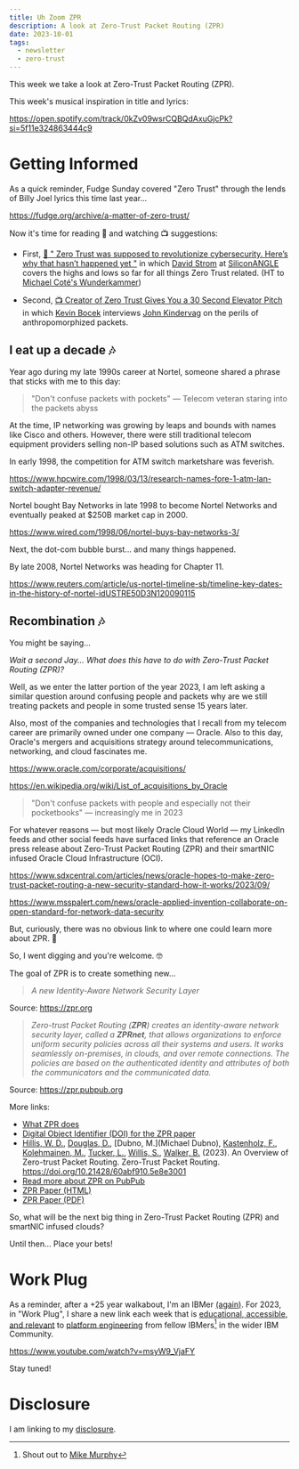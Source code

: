 ```yaml
---
title: Uh Zoom ZPR
description: A look at Zero-Trust Packet Routing (ZPR)
date: 2023-10-01
tags:
  - newsletter
  - zero-trust
---
```

This week we take a look at Zero-Trust Packet Routing (ZPR).

This week's musical inspiration in title and lyrics:

https://open.spotify.com/track/0kZv09wsrCQBQdAxuGjcPk?si=5f11e324863444c9

# Getting Informed

As a quick reminder, Fudge Sunday covered "Zero Trust" through the lends of Billy Joel lyrics this time last year...

https://fudge.org/archive/a-matter-of-zero-trust/

Now it's time for reading 📖 and watching 📺 suggestions:

- First, [📖 " Zero Trust was supposed to revolutionize cybersecurity. Here’s why that hasn’t happened yet "](https://siliconangle.com/2023/06/28/zero-trust-supposed-revolutionize-cybersecurity-heres-hasnt-happened-yet/) in which [David Strom](https://www.linkedin.com/in/davidstrom/) at [SiliconANGLE](https://siliconangle.com) covers the highs and lows so far for all things Zero Trust related. (HT to [Michael Coté's Wunderkammer](https://newsletter.cote.io))

- Second, [📺 Creator of Zero Trust Gives You a 30 Second Elevator Pitch](https://www.youtube.com/watch?v=Ck0cPjb5_sg) in which [Kevin Bocek]() interviews [John Kindervag]() on the perils of anthropomorphized packets.

##  I eat up a decade 🎶

Year ago during my late 1990s career at Nortel, someone shared a phrase that sticks with me to this day:

> "Don't confuse packets with pockets" — Telecom veteran staring into the packets abyss

At the time, IP networking was growing by leaps and bounds with names like Cisco and others. However, there were still traditional telecom equipment providers selling non-IP based solutions such as ATM switches.

In early 1998, the competition for ATM switch marketshare was feverish.

https://www.hpcwire.com/1998/03/13/research-names-fore-1-atm-lan-switch-adapter-revenue/

Nortel bought Bay Networks in late 1998 to become Nortel Networks and eventually peaked at $250B market cap in 2000.

https://www.wired.com/1998/06/nortel-buys-bay-networks-3/

Next, the dot-com bubble burst... and many things happened.

By late 2008, Nortel Networks was heading for Chapter 11.

https://www.reuters.com/article/us-nortel-timeline-sb/timeline-key-dates-in-the-history-of-nortel-idUSTRE50D3N120090115

## Recombination  🎶

You might be saying...

*Wait a second Jay... What does this have to do with Zero-Trust Packet Routing (ZPR)?*

Well, as we enter the latter portion of the year 2023, I am left asking a similar question around confusing people and packets why are we still treating packets and people in some trusted sense 15 years later.

Also, most of the companies and technologies that I recall from my telecom career are primarily owned under one company — Oracle. Also to this day, Oracle's mergers and acquisitions strategy around telecommunications, networking, and cloud fascinates me.

https://www.oracle.com/corporate/acquisitions/

https://en.wikipedia.org/wiki/List_of_acquisitions_by_Oracle

> "Don't confuse packets with people and especially not their pocketbooks" — increasingly me in 2023

For whatever reasons — but most likely Oracle Cloud World — my LinkedIn feeds and other social feeds have surfaced links that reference an Oracle press release about Zero-Trust Packet Routing (ZPR) and their smartNIC infused Oracle Cloud Infrastructure (OCI).

https://www.sdxcentral.com/articles/news/oracle-hopes-to-make-zero-trust-packet-routing-a-new-security-standard-how-it-works/2023/09/

https://www.msspalert.com/news/oracle-applied-invention-collaborate-on-open-standard-for-network-data-security

But, curiously, there was no obvious link to where one could learn more about ZPR. 🧐

So, I went digging and you're welcome. 🤓

The goal of ZPR is to create something new...

> *A new Identity-Aware Network Security Layer*

Source: https://zpr.org

> *Zero-trust Packet Routing (**ZPR**) creates an identity-aware network security layer, called a _**ZPRnet**_, that allows organizations to enforce uniform security policies across all their systems and users. It works seamlessly on-premises, in clouds, and over remote connections. The policies are based on the authenticated identity and attributes of both the communicators and the communicated data.* 

Source: https://zpr.pubpub.org

More links:

- [What ZPR does](https://zpr.org/what-zpr-does/)
- [Digital Object Identifier (DOI) for the ZPR paper](https://doi.org/10.21428/60abf910.5e8e3001) 
- [Hillis, W. D.](https://www.linkedin.com/in/danny-hillis-37b16167/), [Douglas, D.](https://www.linkedin.com/in/daviddouglas3/), [Dubno, M.](Michael Dubno), [Kastenholz, F.](https://www.linkedin.com/in/frank-kastenholz-a081132/), [Kolehmainen, M.](https://www.linkedin.com/in/mathiask/), [Tucker, L.](https://www.linkedin.com/in/lewtucker/), [Willis, S.](https://doi.org/10.21428/60abf910.5e8e3001), [Walker, B.](https://www.linkedin.com/in/bjnwalker/) (2023). An Overview of Zero-trust Packet Routing. Zero-Trust Packet Routing. https://doi.org/10.21428/60abf910.5e8e3001
- [Read more about ZPR on PubPub](https://zpr.pubpub.org)
- [ZPR Paper (HTML)](https://zpr.pubpub.org/pub/0tdynxii/release/1)
- [ZPR Paper (PDF)](https://zpr.org/wp-content/uploads/2023/09/An-Overview-of-Zero-trust-Packet-Routing.pdf)

So, what will be the next big thing in Zero-Trust Packet Routing (ZPR) and smartNIC infused clouds?

Until then… Place your bets!

# Work Plug

As a reminder, after a +25 year walkabout, I'm an IBMer [(again)](https://jaycuthrell.com/about/). For 2023, in "Work Plug", I share a new link each week that is [educational, accessible, and relevant](https://www.youtube.com/watch?v=msyW9_VjaFY) to [platform engineering](https://www.ibm.com/consulting/platform-engineering-services) from fellow IBMers[^IBMer] in the wider IBM Community.

https://www.youtube.com/watch?v=msyW9_VjaFY

Stay tuned!

# Disclosure

I am linking to my [disclosure](https://jaycuthrell.com/disclosure/).

[^IBMer]: Shout out to [Mike Murphy](https://www.linkedin.com/in/mcwmurphy/)